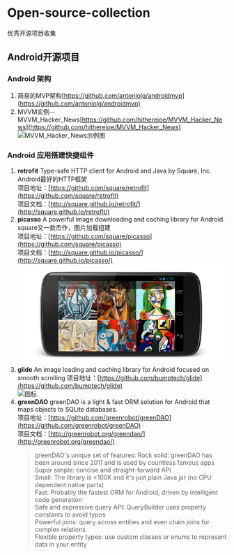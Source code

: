 # Open-source-collection
优秀开源项目收集
## Android开源项目
### Android 架构
1. 简易的MVP架构[https://github.com/antoniolg/androidmvp](https://github.com/antoniolg/androidmvp)
2. MVVM实例--MVVM_Hacker_News[https://github.com/hitherejoe/MVVM_Hacker_News](https://github.com/hitherejoe/MVVM_Hacker_News)
![MVVM_Hacker_News示例图](https://github.com/hitherejoe/MVVM_Hacker_News/blob/master/images/screens.png)

### Android 应用搭建快捷组件
1. **retrofit** Type-safe HTTP client for Android and Java by Square, Inc. Android最好的HTTP框架   
      项目地址：[https://github.com/square/retrofit](https://github.com/square/retrofit)    
      项目文档：[http://square.github.io/retrofit/](http://square.github.io/retrofit/)    
2. **picasso** A powerful image downloading and caching library for Android. square又一款杰作，图片加载组建    
      项目地址：[https://github.com/square/picasso](https://github.com/square/picasso)    
      项目文档：[http://square.github.io/picasso/](http://square.github.io/picasso/)    
      ![示例图](https://github.com/square/picasso/blob/master/website/static/sample.png)    
3. **glide** An image loading and caching library for Android focused on smooth scrolling
      项目地址：[https://github.com/bumptech/glide](https://github.com/bumptech/glide)    
      ![图标](https://github.com/bumptech/glide/blob/master/static/glide_logo.png)    
4. **greenDAO** greenDAO is a light & fast ORM solution for Android that maps objects to SQLite databases.     
      项目地址：[https://github.com/greenrobot/greenDAO](https://github.com/greenrobot/greenDAO)    
      项目文档：[http://greenrobot.org/greendao/](http://greenrobot.org/greendao/)    
     >greenDAO's unique set of features:
Rock solid: greenDAO has been around since 2011 and is used by countless famous apps    
Super simple: concise and straight-forward API    
Small: The library is <100K and it's just plain Java jar (no CPU dependent native parts)    
Fast: Probably the fastest ORM for Android, driven by intelligent code generation    
Safe and expressive query API: QueryBuilder uses property constants to avoid typos    
Powerful joins: query across entities and even chain joins for complex relations    
Flexible property types: use custom classes or enums to represent data in your entity    

